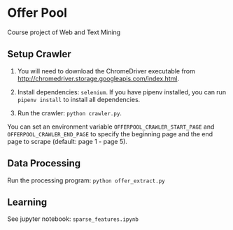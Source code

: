 # Offer Pool

Course project of Web and Text Mining

## Setup Crawler

1. You will need to download the ChromeDriver executable from http://chromedriver.storage.googleapis.com/index.html.

2. Install dependencies: `selenium`. If you have pipenv installed, you can run `pipenv install` to install all dependencies.

3. Run the crawler: `python crawler.py`.

You can set an environment variable `OFFERPOOL_CRAWLER_START_PAGE` and `OFFERPOOL_CRAWLER_END_PAGE` to specify the beginning page and the end page to scrape (default: page 1 - page 5).


## Data Processing

Run the processing program: `python offer_extract.py`


## Learning

See jupyter notebook: `sparse_features.ipynb`

